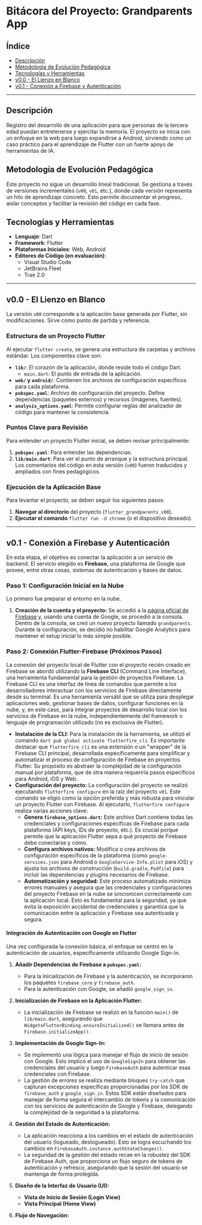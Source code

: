 # Bitácora del Proyecto: Grandparents App

## Índice

*   [Descripción](#descripción)
*   [Metodología de Evolución Pedagógica](#metodología-de-evolución-pedagógica)
*   [Tecnologías y Herramientas](#tecnologías-y-herramientas)
*   [v0.0 - El Lienzo en Blanco](#v00---el-lienzo-en-blanco)
*   [v0.1 - Conexión a Firebase y Autenticación](#v01---conexión-a-firebase-y-autenticación)

---

## Descripción

Registro del desarrollo de una aplicación para que personas de la tercera edad puedan entretenerse y ejercitar la memoria. El proyecto se inicia con un enfoque en la web para luego expandirse a Android, sirviendo como un caso práctico para el aprendizaje de Flutter con un fuerte apoyo de herramientas de IA.

## Metodología de Evolución Pedagógica

Este proyecto no sigue un desarrollo lineal tradicional. Se gestiona a través de versiones incrementales (`v00`, `v01`, etc.), donde cada versión representa un hito de aprendizaje concreto. Esto permite documentar el progreso, aislar conceptos y facilitar la revisión del código en cada fase.

## Tecnologías y Herramientas

*   **Lenguaje**: Dart
*   **Framework**: Flutter
*   **Plataformas Iniciales**: Web, Android
*   **Editores de Código (en evaluación)**:
    *   Visual Studio Code
    *   JetBrains Fleet
    *   Trae 2.0

---

## v0.0 - El Lienzo en Blanco

La versión `v00` corresponde a la aplicación base generada por Flutter, sin modificaciones. Sirve como punto de partida y referencia.

### Estructura de un Proyecto Flutter

Al ejecutar `flutter create`, se genera una estructura de carpetas y archivos estándar. Los componentes clave son:

*   **`lib/`**: El corazón de la aplicación, donde reside todo el código Dart.
    *   `main.dart`: El punto de entrada de la aplicación.
*   **`web/` y `android/`**: Contienen los archivos de configuración específicos para cada plataforma.
*   **`pubspec.yaml`**: Archivo de configuración del proyecto. Define dependencias (paquetes externos) y recursos (imágenes, fuentes).
*   **`analysis_options.yaml`**: Permite configurar reglas del analizador de código para mantener la consistencia.

### Puntos Clave para Revisión

Para entender un proyecto Flutter inicial, se deben revisar principalmente:

1.  **`pubspec.yaml`**: Para entender las dependencias.
2.  **`lib/main.dart`**: Para ver el punto de arranque y la estructura principal. Los comentarios del código en esta versión (`v00`) fueron traducidos y ampliados con fines pedagógicos.

### Ejecución de la Aplicación Base

Para levantar el proyecto, se deben seguir los siguientes pasos:

1.  **Navegar al directorio** del proyecto (`flutter_grandparents_v00`).
2.  **Ejecutar el comando** `flutter run -d chrome` (o el dispositivo deseado).

---

## v0.1 - Conexión a Firebase y Autenticación

En esta etapa, el objetivo es conectar la aplicación a un servicio de backend. El servicio elegido es **Firebase**, una plataforma de Google que provee, entre otras cosas, sistemas de autenticación y bases de datos.

### Paso 1: Configuración Inicial en la Nube

Lo primero fue preparar el entorno en la nube.

1.  **Creación de la cuenta y el proyecto:** Se accedió a la [página oficial de Firebase](https://firebase.google.com/) y, usando una cuenta de Google, se procedió a la consola. Dentro de la consola, se creó un nuevo proyecto llamado `grandparents`. Durante la configuración, se decidió no habilitar Google Analytics para mantener el setup inicial lo más simple posible.

### Paso 2: Conexión Flutter-Firebase (Próximos Pasos)

La conexión del proyecto local de Flutter con el proyecto recién creado en Firebase se abordó utilizando la **Firebase CLI** (Command Line Interface), una herramienta fundamental para la gestión de proyectos Firebase. La Firebase CLI es una interfaz de línea de comandos que permite a los desarrolladores interactuar con los servicios de Firebase directamente desde su terminal. Es una herramienta versátil que se utiliza para desplegar aplicaciones web, gestionar bases de datos, configurar funciones en la nube, y, en este caso, para integrar proyectos de desarrollo local con los servicios de Firebase en la nube, independientemente del framework o lenguaje de programación utilizado (no es exclusiva de Flutter).

*   **Instalación de la CLI:** Para la instalación de la herramienta, se utilizó el comando `dart pub global activate flutterfire_cli`. Es importante destacar que `flutterfire_cli` es una extensión o un "wrapper" de la Firebase CLI principal, desarrollada específicamente para simplificar y automatizar el proceso de configuración de Firebase en proyectos Flutter. Su propósito es abstraer la complejidad de la configuración manual por plataforma, que de otra manera requeriría pasos específicos para Android, iOS y Web.
*   **Configuración del proyecto:** La configuración del proyecto se realizó ejecutando `flutterfire configure` en la raíz del proyecto `v01`. Este comando se eligió como la opción preferida y más robusta para vincular un proyecto Flutter con Firebase. Al ejecutarlo, `flutterfire configure` realiza varias acciones clave:
    *   **Genera `firebase_options.dart`:** Este archivo Dart contiene todas las credenciales y configuraciones específicas de Firebase para cada plataforma (API keys, IDs de proyecto, etc.). Es crucial porque permite que la aplicación Flutter sepa a qué proyecto de Firebase debe conectarse y cómo.
    *   **Configura archivos nativos:** Modifica o crea archivos de configuración específicos de la plataforma (como `google-services.json` para Android o `GoogleService-Info.plist` para iOS) y ajusta los archivos de construcción (`build.gradle`, `Podfile`) para incluir las dependencias y plugins necesarios de Firebase.
    *   **Automatización y seguridad:** Este proceso automatizado minimiza errores manuales y asegura que las credenciales y configuraciones del proyecto Firebase en la nube se sincronicen correctamente con la aplicación local. Esto es fundamental para la seguridad, ya que evita la exposición accidental de credenciales y garantiza que la comunicación entre la aplicación y Firebase sea autenticada y segura.

#### Integración de Autenticación con Google en Flutter

Una vez configurada la conexión básica, el enfoque se centró en la autenticación de usuarios, específicamente utilizando Google Sign-In.

1.  **Añadir Dependencias de Firebase a `pubspec.yaml`:**
    *   Para la inicialización de Firebase y la autenticación, se incorporaron los paquetes `firebase_core` y `firebase_auth`.
    *   Para la autenticación con Google, se añadió `google_sign_in`.

2.  **Inicialización de Firebase en la Aplicación Flutter:**
    *   La inicialización de Firebase se realizó en la función `main()` de `lib/main.dart`, asegurando que `WidgetsFlutterBinding.ensureInitialized()` se llamara antes de `Firebase.initializeApp()`.

3.  **Implementación de Google Sign-In:**
    *   Se implementó una lógica para manejar el flujo de inicio de sesión con Google. Esto implicó el uso de `GoogleSignIn` para obtener las credenciales del usuario y luego `FirebaseAuth` para autenticar esas credenciales con Firebase.
    *   La gestión de errores se realiza mediante bloques `try-catch` que capturan excepciones específicas proporcionadas por los SDK de `firebase_auth` y `google_sign_in`. Estos SDK están diseñados para manejar de forma segura el intercambio de tokens y la comunicación con los servicios de autenticación de Google y Firebase, delegando la complejidad de la seguridad a la plataforma.

4.  **Gestión del Estado de Autenticación:**
    *   La aplicación reacciona a los cambios en el estado de autenticación del usuario (logueado, deslogueado). Esto se logra escuchando los cambios en `FirebaseAuth.instance.authStateChanges()`.
    *   La seguridad de la gestión del estado recae en la robustez del SDK de Firebase Auth, que proporciona un flujo seguro de tokens de autenticación y refresco, asegurando que la sesión del usuario se mantenga de forma protegida.

5.  **Diseño de la Interfaz de Usuario (UI):**
    *   **Vista de Inicio de Sesión (Login View)**
    *   **Vista Principal (Home View)**

6.  **Flujo de Navegación:**